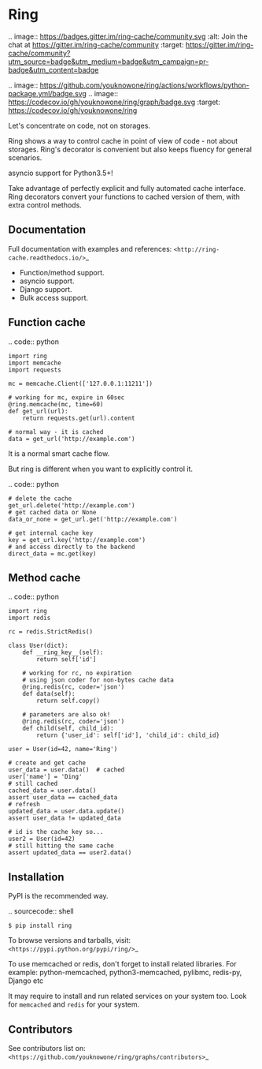 Ring
====

.. image:: https://badges.gitter.im/ring-cache/community.svg
   :alt: Join the chat at https://gitter.im/ring-cache/community
   :target: https://gitter.im/ring-cache/community?utm_source=badge&utm_medium=badge&utm_campaign=pr-badge&utm_content=badge

.. image:: https://github.com/youknowone/ring/actions/workflows/python-package.yml/badge.svg
.. image:: https://codecov.io/gh/youknowone/ring/graph/badge.svg
    :target: https://codecov.io/gh/youknowone/ring

Let's concentrate on code, not on storages.

Ring shows a way to control cache in point of view of code - not about storages.
Ring's decorator is convenient but also keeps fluency for general scenarios.

asyncio support for Python3.5+!

Take advantage of perfectly explicit and fully automated cache interface.
Ring decorators convert your functions to cached version of them, with extra
control methods.


Documentation
-------------

Full documentation with examples and references:
`<http://ring-cache.readthedocs.io/>`_

- Function/method support.
- asyncio support.
- Django support.
- Bulk access support.


Function cache
--------------

.. code:: python

    import ring
    import memcache
    import requests

    mc = memcache.Client(['127.0.0.1:11211'])

    # working for mc, expire in 60sec
    @ring.memcache(mc, time=60)
    def get_url(url):
        return requests.get(url).content

    # normal way - it is cached
    data = get_url('http://example.com')

It is a normal smart cache flow.

But ring is different when you want to explicitly control it.


.. code:: python

    # delete the cache
    get_url.delete('http://example.com')
    # get cached data or None
    data_or_none = get_url.get('http://example.com')

    # get internal cache key
    key = get_url.key('http://example.com')
    # and access directly to the backend
    direct_data = mc.get(key)


Method cache
------------

.. code:: python

    import ring
    import redis

    rc = redis.StrictRedis()

    class User(dict):
        def __ring_key__(self):
            return self['id']

        # working for rc, no expiration
        # using json coder for non-bytes cache data
        @ring.redis(rc, coder='json')
        def data(self):
            return self.copy()

        # parameters are also ok!
        @ring.redis(rc, coder='json')
        def child(self, child_id):
            return {'user_id': self['id'], 'child_id': child_id}

    user = User(id=42, name='Ring')

    # create and get cache
    user_data = user.data()  # cached
    user['name'] = 'Ding'
    # still cached
    cached_data = user.data()
    assert user_data == cached_data
    # refresh
    updated_data = user.data.update()
    assert user_data != updated_data

    # id is the cache key so...
    user2 = User(id=42)
    # still hitting the same cache
    assert updated_data == user2.data()


Installation
------------

PyPI is the recommended way.

.. sourcecode:: shell

    $ pip install ring

To browse versions and tarballs, visit:
    `<https://pypi.python.org/pypi/ring/>`_


To use memcached or redis, don't forget to install related libraries.
For example: python-memcached, python3-memcached, pylibmc, redis-py, Django etc

It may require to install and run related services on your system too.
Look for `memcached` and `redis` for your system.


Contributors
------------

See contributors list on:
    `<https://github.com/youknowone/ring/graphs/contributors>`_

